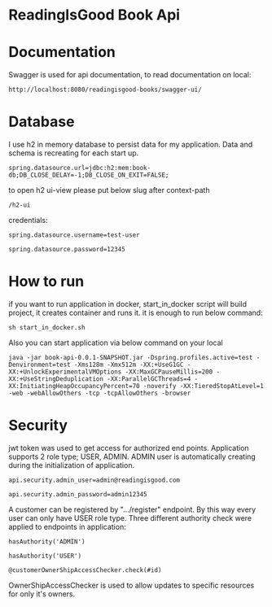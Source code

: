 # ReadingIsGood Book Api

# Documentation
Swagger is used for api documentation, to read documentation on local:

`http://localhost:8080/readingisgood-books/swagger-ui/`


# Database
I use h2 in memory database to persist data for my application.
Data and schema is recreating for each start up.

`spring.datasource.url=jdbc:h2:mem:book-db;DB_CLOSE_DELAY=-1;DB_CLOSE_ON_EXIT=FALSE;`

to open h2 ui-view please put below slug after context-path

`/h2-ui`

credentials:

`spring.datasource.username=test-user`

`spring.datasource.password=12345`


# How to run

if you want to run application in docker, start_in_docker script will build project, it creates container and runs it. it is enough to run below command:

`sh start_in_docker.sh`

Also you can start application via  below command on your local

`java -jar book-api-0.0.1-SNAPSHOT.jar -Dspring.profiles.active=test -Denvironment=test -Xms128m -Xmx512m -XX:+UseG1GC -XX:+UnlockExperimentalVMOptions -XX:MaxGCPauseMillis=200 -XX:+UseStringDeduplication -XX:ParallelGCThreads=4 -XX:InitiatingHeapOccupancyPercent=70 -noverify -XX:TieredStopAtLevel=1 -web -webAllowOthers -tcp -tcpAllowOthers -browser`

# Security
jwt token was used to get access for authorized end points. Application supports 2 role type; USER, ADMIN.
ADMIN user is automatically creating during the initialization of application.

`api.security.admin_user=admin@readingisgood.com`

`api.security.admin_password=admin12345`

A customer can be registered by ".../register" endpoint. By this way every user can only have USER role type.
Three different authority check were applied to endpoints in application:

`hasAuthority('ADMIN')`

`hasAuthority('USER')`

`@customerOwnerShipAccessChecker.check(#id)`

OwnerShipAccessChecker is used to allow updates to specific resources for only it's owners.
